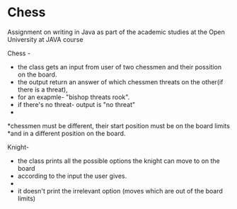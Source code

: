 # Chess
Assignment on writing in Java as part of the academic studies at the Open University at JAVA course

Chess - 
 * the class gets an input from user of two chessmen and their possition on the board.
 * the output return an answer of which chessmen threats on the other(if there is a threat),
 * for an exapmle- "bishop threats rook".
 * if there's no threat- output is "no threat"
 * 
 *chessmen must be different, their start position must be on the board limits 
 *and in a different position on the board.
 
 Knight-
 * the class prints all the possible options the knight can move to on the board
 * according to the input the user gives.
 * 
 * it doesn't print the irrelevant option (moves which are out of the board limits)
